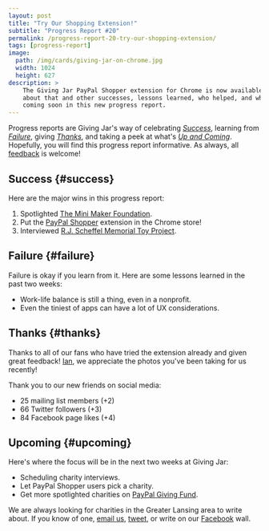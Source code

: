 ```yaml
---
layout: post
title: "Try Our Shopping Extension!"
subtitle: "Progress Report #20"
permalink: /progress-report-20-try-our-shopping-extension/
tags: [progress-report]
image:
  path: /img/cards/giving-jar-on-chrome.jpg
  width: 1024
  height: 627
description: >
    The Giving Jar PayPal Shopper extension for Chrome is now available! Read
    about that and other successes, lessons learned, who helped, and what's
    coming soon in this new progress report.
---
```


Progress reports are Giving Jar's way of celebrating *[Success][1]*, learning from *[Failure][2]*, giving *[Thanks][3]*, and taking a peek at what's *[Up and Coming][4]*. Hopefully, you will find this progress report informative. As always, all [feedback][5] is welcome!

## Success {#success}

Here are the major wins in this progress report:

1. Spotlighted [The Mini Maker Foundation][8].
2. Put the [PayPal Shopper][9] extension in the Chrome store!
3. Interviewed [R.J. Scheffel Memorial Toy Project][10].

## Failure {#failure}

Failure is okay if you learn from it. Here are some lessons learned in the past two weeks:

* Work-life balance is still a thing, even in a nonprofit.
* Even the tiniest of apps can have a lot of UX considerations.

## Thanks {#thanks}

Thanks to all of our fans who have tried the extension already and given great feedback! [Ian][11], we appreciate the photos you've been taking for us recently!

Thank you to our new friends on social media:

* 25 mailing list members (+2)
* 66 Twitter followers (+3)
* 84 Facebook page likes (+4)

## Upcoming {#upcoming}

Here's where the focus will be in the next two weeks at Giving Jar:

* Scheduling charity interviews.
* Let PayPal Shopper users pick a charity.
* Get more spotlighted charities on [PayPal Giving Fund][12].

We are always looking for charities in the Greater Lansing area to write about. If you know of one, [email us][5], [tweet][6], or write on our [Facebook][7] wall.



[1]: #success "Success Section"
[2]: #failure "Failure Section"
[3]: #thanks "Thanks Section"
[4]: #upcoming "Upcoming Section"
[5]: mailto:hello@givingjar.org "Email Giving Jar"
[6]: https://twitter.com/givingjar "Giving Jar on Twitter"
[7]: https://www.facebook.com/givingjarorg "Giving Jar on Facebook"
[8]: http://blog.givingjar.org/charity-spotlight-mini-maker-foundation/ "The Mini Maker Foundation Spotlight"
[9]: http://bit.ly/GivingJarShopper "Giving Jar's PayPal Shopper Extension on the Chrome Store"
[10]: http://scheffel-toys.org/ "R.J. Scheffel Memorial Toy Project Homepage"
[11]: https://twitter.com/MrIanKast "Ian Kast on Twitter"
[12]: https://www.paypal.com/givingfund/ "PayPal Giving Fund Homepage"
